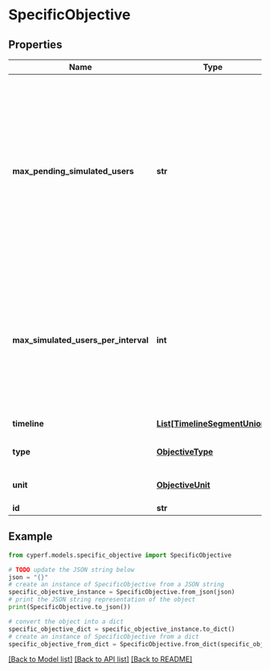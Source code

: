 # SpecificObjective


## Properties

Name | Type | Description | Notes
------------ | ------------- | ------------- | -------------
**max_pending_simulated_users** | **str** | Only applies if Type is SimulatedUsers. The maximum number or percentage of users that can be in the pending state (not yet connected and sending traffic) at any time. You can either specify a number or a percentage using the % sign. | 
**max_simulated_users_per_interval** | **int** | Only applies if Type is SimulatedUsers. The maximum number of simulated users at which new users are initiated and teardown per interval(1 second). Default value is 0 (no limit) | [optional] 
**timeline** | [**List[TimelineSegmentUnion]**](TimelineSegmentUnion.md) | The timeline of this objective. | 
**type** | [**ObjectiveType**](ObjectiveType.md) | The objective&#39;s type (default: Throughput). | 
**unit** | [**ObjectiveUnit**](ObjectiveUnit.md) | The objective&#39;s unit. Must be one of: bps or &#39;&#39;. | 
**id** | **str** |  | 

## Example

```python
from cyperf.models.specific_objective import SpecificObjective

# TODO update the JSON string below
json = "{}"
# create an instance of SpecificObjective from a JSON string
specific_objective_instance = SpecificObjective.from_json(json)
# print the JSON string representation of the object
print(SpecificObjective.to_json())

# convert the object into a dict
specific_objective_dict = specific_objective_instance.to_dict()
# create an instance of SpecificObjective from a dict
specific_objective_from_dict = SpecificObjective.from_dict(specific_objective_dict)
```
[[Back to Model list]](../README.md#documentation-for-models) [[Back to API list]](../README.md#documentation-for-api-endpoints) [[Back to README]](../README.md)


